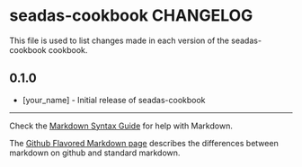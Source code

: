 seadas-cookbook CHANGELOG
=========================

This file is used to list changes made in each version of the seadas-cookbook cookbook.

0.1.0
-----
- [your_name] - Initial release of seadas-cookbook

- - -
Check the [Markdown Syntax Guide](http://daringfireball.net/projects/markdown/syntax) for help with Markdown.

The [Github Flavored Markdown page](http://github.github.com/github-flavored-markdown/) describes the differences between markdown on github and standard markdown.
